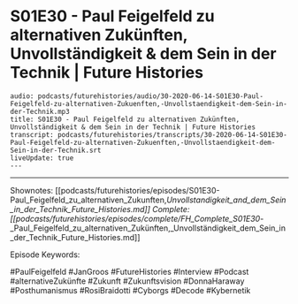 # S01E30 - Paul Feigelfeld zu alternativen Zukünften, Unvollständigkeit & dem Sein in der Technik | Future Histories

```audio-note
audio: podcasts/futurehistories/audio/30-2020-06-14-S01E30-Paul-Feigelfeld-zu-alternativen-Zukuenften,-Unvollstaendigkeit-dem-Sein-in-der-Technik.mp3
title: S01E30 - Paul Feigelfeld zu alternativen Zukünften, Unvollständigkeit & dem Sein in der Technik | Future Histories
transcript: podcasts/futurehistories/transcripts/30-2020-06-14-S01E30-Paul-Feigelfeld-zu-alternativen-Zukuenften,-Unvollstaendigkeit-dem-Sein-in-der-Technik.srt
liveUpdate: true
---

```
---

Shownotes: [[podcasts/futurehistories/episodes/S01E30-Paul_Feigelfeld_zu_alternativen_Zukunften,_Unvollstandigkeit_and_dem_Sein_in_der_Technik_Future_Histories.md]]
Complete: [[podcasts/futurehistories/episodes/complete/FH_Complete_S01E30_-_Paul_Feigelfeld_zu_alternativen_Zukünften,_Unvollständigkeit_dem_Sein_in_der_Technik_Future_Histories.md]]


Episode Keywords:

#PaulFeigelfeld #JanGroos #FutureHistories #Interview #Podcast #alternativeZukünfte #Zukunft #Zukunftsvision #DonnaHaraway #Posthumanismus #RosiBraidotti #Cyborgs #Decode #Kybernetik
